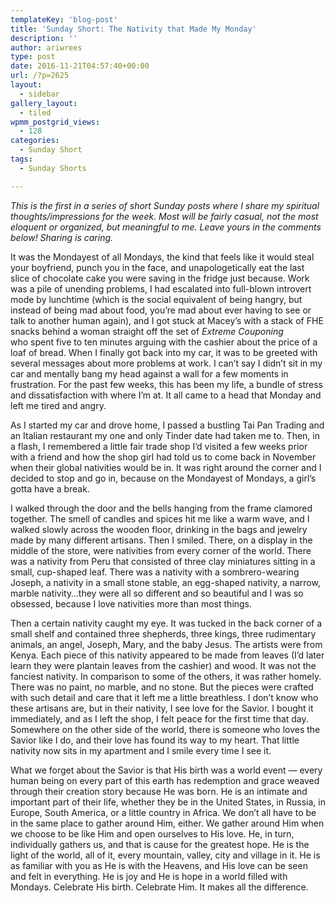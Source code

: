 ```yaml
---
templateKey: 'blog-post'
title: 'Sunday Short: The Nativity that Made My Monday'
description: ''
author: ariwrees
type: post
date: 2016-11-21T04:57:40+00:00
url: /?p=2625
layout:
  - sidebar
gallery_layout:
  - tiled
wpmm_postgrid_views:
  - 128
categories:
  - Sunday Short
tags:
  - Sunday Shorts

---
```

_This is the first in a series of short Sunday posts where I share my spiritual thoughts/impressions for the week. Most will be fairly casual, not the most eloquent or organized, but meaningful to me. Leave yours in the comments below! Sharing is caring._

It was the Mondayest of all Mondays, the kind that feels like it would steal your boyfriend, punch you in the face, and unapologetically eat the last slice of chocolate cake you were saving in the fridge just because. Work was a pile of unending problems, I had escalated into full-blown introvert mode by lunchtime (which is the social equivalent of being hangry, but instead of being mad about food, you&#8217;re mad about ever having to see or talk to another human again), and I got stuck at Macey&#8217;s with a stack of FHE snacks behind a woman straight off the set of _Extreme Couponing_ who spent five to ten minutes arguing with the cashier about the price of a loaf of bread. When I finally got back into my car, it was to be greeted with several messages about more problems at work. I can&#8217;t say I didn&#8217;t sit in my car and mentally bang my head against a wall for a few moments in frustration. For the past few weeks, this has been my life, a bundle of stress and dissatisfaction with where I&#8217;m at. It all came to a head that Monday and left me tired and angry.

As I started my car and drove home, I passed a bustling Tai Pan Trading and an Italian restaurant my one and only Tinder date had taken me to. Then, in a flash, I remembered a little fair trade shop I&#8217;d visited a few weeks prior with a friend and how the shop girl had told us to come back in November when their global nativities would be in. It was right around the corner and I decided to stop and go in, because on the Mondayest of Mondays, a girl&#8217;s gotta have a break.

I walked through the door and the bells hanging from the frame clamored together. The smell of candles and spices hit me like a warm wave, and I walked slowly across the wooden floor, drinking in the bags and jewelry made by many different artisans. Then I smiled. There, on a display in the middle of the store, were nativities from every corner of the world. There was a nativity from Peru that consisted of three clay miniatures sitting in a small, cup-shaped leaf. There was a nativity with a sombrero-wearing Joseph, a nativity in a small stone stable, an egg-shaped nativity, a narrow, marble nativity&#8230;they were all so different and so beautiful and I was so obsessed, because I love nativities more than most things.

Then a certain nativity caught my eye. It was tucked in the back corner of a small shelf and contained three shepherds, three kings, three rudimentary animals, an angel, Joseph, Mary, and the baby Jesus. The artists were from Kenya. Each piece of this nativity appeared to be made from leaves (I&#8217;d later learn they were plantain leaves from the cashier) and wood. It was not the fanciest nativity. In comparison to some of the others, it was rather homely. There was no paint, no marble, and no stone. But the pieces were crafted with such detail and care that it left me a little breathless. I don&#8217;t know who these artisans are, but in their nativity, I see love for the Savior. I bought it immediately, and as I left the shop, I felt peace for the first time that day. Somewhere on the other side of the world, there is someone who loves the Savior like I do, and their love has found its way to my heart. That little nativity now sits in my apartment and I smile every time I see it.

What we forget about the Savior is that His birth was a world event &#8212; every human being on every part of this earth has redemption and grace weaved through their creation story because He was born. He is an intimate and important part of their life, whether they be in the United States, in Russia, in Europe, South America, or a little country in Africa. We don&#8217;t all have to be in the same place to gather around Him, either. We gather around Him when we choose to be like Him and open ourselves to His love. He, in turn, individually gathers us, and that is cause for the greatest hope. He is the light of the world, all of it, every mountain, valley, city and village in it. He is as familiar with you as He is with the Heavens, and His love can be seen and felt in everything. He is joy and He is hope in a world filled with Mondays. Celebrate His birth. Celebrate Him. It makes all the difference.